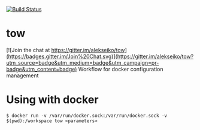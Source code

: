 [![Build Status](https://travis-ci.org/alekseiko/tow.svg)](https://travis-ci.org/alekseiko/tow)
# tow

[![Join the chat at https://gitter.im/alekseiko/tow](https://badges.gitter.im/Join%20Chat.svg)](https://gitter.im/alekseiko/tow?utm_source=badge&utm_medium=badge&utm_campaign=pr-badge&utm_content=badge)
Workflow for docker configuration management 

# Using with docker

```
$ docker run -v /var/run/docker.sock:/var/run/docker.sock -v $(pwd):/workspace tow <parameters>
```
